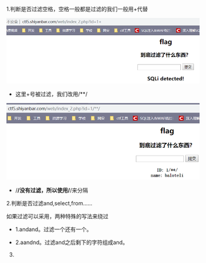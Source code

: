 1.判断是否过滤空格，空格一般都是过滤的我们一般用+代替

![](images/0F7B3EC60F3A4BEC9C7AF3E250EBD712clipboard.png)

- 这里+号被过滤，我们改用/**/

![](images/1BBC72EE97EF463CBC672E973FFFD3ADclipboard.png)

- /**/没有过滤，所以使用/**/来分隔

2.判断是否过滤and,select,from......

如果过滤可以采用，两种特殊的写法来绕过

- 1.andand。过滤一个还有一个。

- 2.aandnd。过滤and之后剩下的字符组成and。



3.